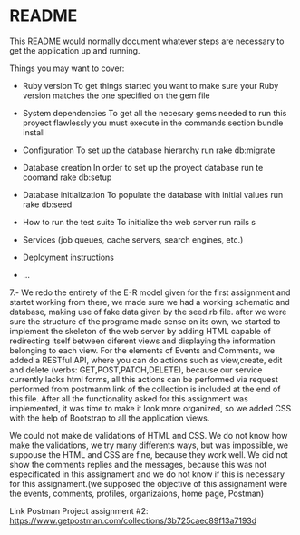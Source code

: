 # README

This README would normally document whatever steps are necessary to get the
application up and running.

Things you may want to cover:

* Ruby version
	To get things started you want to make sure your Ruby version matches the one specified on the gem file

* System dependencies
	To get all the necesary gems needed to run this proyect flawlessly you must execute in the commands section bundle install
* Configuration
	To set up the database hierarchy run rake db:migrate
* Database creation
	In order to set up the proyect database run te coomand rake db:setup
* Database initialization
	To populate the database with initial values run rake db:seed
* How to run the test suite
	To initialize the web server run rails s
* Services (job queues, cache servers, search engines, etc.)

* Deployment instructions

* ...

7.-
We redo the entirety of the E-R model given for the first assignment and startet working from there, we made sure we had a working schematic and database,
making use of fake data given by the seed.rb file. after we were sure the structure of the programe made sense on its own, we started to implement the skeleton of the web 
server by adding HTML capable of redirecting itself between diferent views and displaying the information belonging to each view. For the elements of Events and Comments,
we added a RESTful API, where you can do actions such as view,create, edit and delete (verbs: GET,POST,PATCH,DELETE), because our service currently lacks html forms, all this
actions can be performed via request performed from postmanm link of the collection is included at the end of this file.
After all the functionality asked for this assignment was implemented, it was time to make it look more organized, so we added CSS with the help of Bootstrap to all
the application views.

We could not make de validations of HTML and CSS. We do not know how make the validations, we try many differents ways, but was impossible,
we suppouse the HTML and CSS are fine, because they work well. We did not show the comments replies and the messages, because this
was not especificated in this assignament and we do not know if this is necessary for this assignament.(we supposed the objective of this assignament were 
the events, comments, profiles, organizaions, home page, Postman)

Link Postman Project assignment #2:
https://www.getpostman.com/collections/3b725caec89f13a7193d
